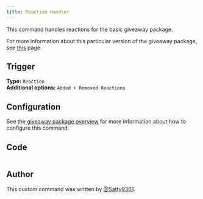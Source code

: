 ```yaml
---
title: Reaction Handler
---
```


This command handles reactions for the basic giveaway package.

For more information about this particular version of the giveaway package, see [this](overview) page.

## Trigger

**Type:** `Reaction`<br />
**Additional options:** `Added + Removed Reactions`

## Configuration

See the [giveaway package overview](overview/#configuration) for more information about how to configure this command.

## Code

```go file=../../../../src/giveaway/basic/reaction_handler.go.tmpl

```

## Author

This custom command was written by [@Satty9361](https://github.com/Satty9361).

